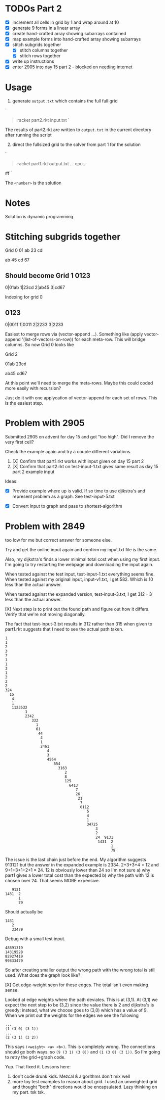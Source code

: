 # TODOs Part 2
* [X] Increment all cells in grid by 1 and wrap around at 10
* [X] generate 9 forms in a linear array
* [X] create hand-crafted array showing subarrays contained
* [X] map example forms into hand-crafted array showing subarrays
* [X] stitch subgrids together
  * [X] stitch columns together
  * [X] stitch rows together
* [X] write up instructions
* [X] enter 2905 into day 15 part 2 - blocked on needing internet

# Usage
1. generate `output.txt` which contains the full full grid

`
> racket part2.rkt input.txt
`

The results of part2.rkt are written to `output.txt` in the current directory after running the script

2. direct the fullsized grid to the solver from part 1 for the solution

`
> racket part1.rkt output.txt
...
cpu...
<number>
#f
`

The `<number>` is the solution

# Notes
Solution is dynamic programming

# Stitching subgrids together

Grid 0
01 ab
23 cd

ab 45
cd 67

Should become Grid 1
  0123
  ----
0|01ab
1|23cd
2|ab45
3|cd67

Indexing for grid 0

  0123
  ----
0|0011
1|0011
2|2233
3|2233

Easiest to merge rows via (vector-append ...). Something like (apply vector-append '(list-of-vectors-on-row)) for each meta-row. This will bridge columns. So now Grid 0 looks like 

Grid 2

01ab
23cd

ab45
cd67

At this point we'll need to merge the meta-rows. Maybe this could coded more easily with recursion?

Just do it with one applycation of vector-append for each set of rows. This is the easiest step.

# Problem with 2905
Submitted 2905 on advent for day 15 and got "too high". Did I remove the very first cell?

Check the example again and try a couple different variations.

1. [X] Confirm that part1.rkt works with input given on day 15 part 2
2. [X] Confirm that part2.rkt on test-input-1.txt gives same result as day 15 part 2 example input

Ideas:
* [X] Provide example where up is valid. If so time to use djikstra's and represent problem as a graph. See test-input-5.txt

* [X] Convert input to graph and pass to shortest-algorithm

# Problem with 2849
too low for me but correct answer for someone else.

Try and get the online input again and confirm my input.txt file is the same.

Also, my dijkstra's finds a lower minimal total cost when using my first input. I'm going to try restarting the webpage and downloading the input again.

When tested against the test input, test-input-1.txt everything seems fine. When tested against my original input, input-v1.txt, I get 582. Which is 10 less than the actual answer.

When tested against the expanded version, test-input-3.txt, I get 312 - 3 less than the actual answer.

[X] Next step is to print out the found path and figure out how it differs. Verify that we're not moving diagonally.

The fact that test-input-3.txt results in 312 rather than 315 when given to part1.rkt suggests that I need to see the actual path taken. 

```
1                                                 
1                                                 
2                                                 
3                                                 
7                                                 
1                                                 
1                                                 
3                                                 
1                                                 
2                                                 
2                                                 
2                                                 
324                                               
  15                                              
   4                                              
   1                                              
   1123532                                        
         1                                        
         2342                                     
            332                                   
              1                                   
              61                                  
               44                                 
                4                                 
                1                                 
                2461                              
                   4                              
                   3                              
                   4564                           
                      554                         
                        3163                      
                           2                      
                           8                      
                           125                    
                             6413                 
                                7                 
                                26                
                                 21               
                                  7               
                                  6112            
                                     5            
                                     4            
                                     1            
                                     34725        
                                         3        
                                         2        
                                         24  9131 
                                          1431  2 
                                                1 
                                                79
```

The issue is the last chain just before the end. My algorithm suggests 913121 but the answer in the expanded example is 2334. 2+3+3+4 = 12 and 9+1+3+1+2+1 = 24. 12 is obviously lower than 24 so I'm not sure
a) why part1 gives a lower total cost than the expected
b) why the path with 12 is chosen over 24. That seems MORE expensive.

```
   9131 
1431  2 
      1 
      79
```

Should actually be

```
1431
   2
   33479
```

Debug with a small test input.

```
48891319
14319528
82927419
99833479
```

So after creating smaller output the wrong path with the wrong total is still used. What does the graph look like?

[X] Get edge-weight seen for these edges. The total isn't even making sense.

Looked at edge weights where the path deviates. This is at (3,1). At (3,1) we expect the next step to be (3,2) since the value there is 2 and dijkstra's is greedy; instead, what we choose goes to (3,0) which has a value of 9. When we print out the weights for the edges we see the following

```
...
(1 (3 0) (3 1))
...
(2 (3 1) (3 2))
```

This says `(<weight> <a> <b>)`. This is completely wrong. The connections should go both ways. so `(9 (3 1) (3 0))` and `(1 (3 0) (3 1))`. So I'm going to retry the grid->graph code.

Yup. That fixed it. Lessons here:
1. don't code drunk kids. Mezcal & algorithms don't mix well
2. more toy test examples to reason about grid. I used an unweighted grid and thought "both" directions would be encapsulated. Lazy thinking on my part. tsk tsk.
